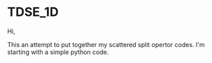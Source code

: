 # TDSE_1D
Hi, 

This an attempt to put together my scattered split opertor codes.
I'm starting with a simple python code. 
